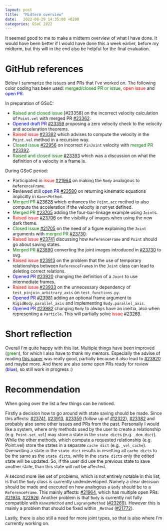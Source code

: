 ```yaml
---
layout: post
title:  "Midterm overview"
date:   2022-08-29 14:35:00 +0200
categories: GSoC 2022
---
```


It seemed good to me to make a midterm overview of what I have done. It would have been better if I would have done this a week earlier, before my midterm, but this will in the end also be helpful for the final evaluation.

# GitHub references
Below I summarize the issues and PRs that I've worked on. The following color coding has been used: <span style="color:green">merged/closed PR or issue</span>, <span style="color:red">open issue</span> and <span style="color:blue">open PR</span>.

In preparation of GSoC:
- <span style="color:green">Raised and closed issue</span> [#23358] on the incorrect velocity calculation of `Point.vel` with merged PR [#23362].
- <span style="color:blue">Opened draft PR</span> [#23359] proposing a zero velocity check to the velocity and acceleration theorems.
- <span style="color:red">Raised issue</span> [#23382] which advises to compute the velocity in the `Point.vel` method in a recursive way.
- <span style="color:green">Closed issue</span> [#22956] on incorrect `PinJoint` velocity with <span style="color:green">merged PR</span> [#23392].
- <span style="color:green">Raised and closed issue</span> [#23393] which was a discussion on what the definition of a velocity in a frame is.

During GSoC period:
- Participated in <span style="color:red">issue</span> [#21964] on making the `Body` analogous to `ReferenceFrame`.
- Reviewed still <span style="color:blue">open PR</span> [#23580] on returning kinematic equations implicitly in `KanesMethod`.
- <span style="color:green">Merged PR</span> [#23628] which enhances the `Point.acc` method to also compute the acceleration if the velocity is not yet defined.
- <span style="color:green">Merged PR</span> [#23705] adding the four-bar-linkage example using `Joint`s.
- <span style="color:red">Raised issue</span> [#23706] on the visibility of images when using the new dark theme.
- <span style="color:green">Closed issue</span> [#21705] on the need of a figure explaining the `Joint` arguments with <span style="color:green">merged PR</span> [#23730].
- <span style="color:red">Raised issue</span> [#23741] discussing how `ReferenceFrame` and `Point` should go about saving states.
- <span style="color:green">Merged PR</span> [#23890] converting the joint images introduced in [#23730] to svg.
- <span style="color:red">Raised issue</span> [#23913] on the problem that the use of temporary relationships between `ReferenceFrame`s in the `Joint` class can lead to deleting correct relations.
- <span style="color:blue">Opened PR</span> [#23920] changing the definition of a `Joint` to use intermediate frames.
- <span style="color:red">Raised issue</span> [#23933] on the unnecessary dependency of `test_pinjoin_arbitrary_axis` on `test_functions.py`.
- <span style="color:blue">Opened PR</span> [#23981] adding an optional frame argument to `RigidBody.parallel_axis` and implementing `Body.parallel_axis`.
- <span style="color:blue">Opened PR</span> [#23982] changing `Body` to always have an inertia, also when representing a `Particle`. This will partially solve <span style="color:red">issue</span> [#23269].

# Short reflection
Overall I'm quite happy with this list. Multiple things have been improved (<span style="color:green">green</span>), for which I also have to thank my mentors. Especially the advise of reading [this paper](https://link.springer.com/article/10.1007/s11071-010-9717-3) was really good, partially because it also lead to [#23920] and maybe more. And there are also some open PRs ready for review (<span style="color:blue">blue</span>), so still work in progress :)

# Recommendation
When going over the list a few things can be noticed.

Firstly a decision how to go around with state saving should be made. Since this affects: [#23741], [#23913], [#23359] (follow up of [#12322]), [#23382] and probably also some other issues and PRs from the past. Personally I would like a system, where only methods used by the user to create a relationship (e.g. `Point.set_vel`) may store a state in the `state dict`s (e.g. `_dcm_dict`). While the other methods, which compute a requested relationship (e.g. Point.vel) store the states in a separate `cache dict` (e.g. `_vel_cache`). Overwriting a state in the `state dict` results in resetting all `cache dict`s to be the same as the `state dict`s, while in the `state dict`s only the edited state will be updated. So, if the user did use the previous state to save another state, than this state will not be affected.

A second more like set of problems, which is not entirely notable in this list, is that the `Body` class is currently underdeveloped. Namely a clear decision should be made and executed on how analogous a `Body` should be to a `ReferenceFrame`. This mainly affects: [#21964], which has multiple open PRs: [#21974], [#22926]. Another problem is that `Body` is currently not fully compatible with `KanesMethod` and `LagrangeMethod` ([#23269]). However this is mainly a problem that should be fixed within `_Method` ([#21772]).

Lastly, there is also still a need for more joint types, so that is also where I'm currently working on.

<!---PinJoint incorrect velocity--->
[#22956]: https://github.com/sympy/sympy/issues/22956
<!---PrismaticJoint velocity discussion--->
[#23393]: https://github.com/sympy/sympy/issues/23393
<!---Joint explanation--->
[#21705]: https://github.com/sympy/sympy/issues/21705
<!---dark theme--->
[#23706]: https://github.com/sympy/sympy/issues/23706
<!---Recursive velocity--->
[#23382]: https://github.com/sympy/sympy/issues/23382
<!---State saving--->
[#23741]: https://github.com/sympy/sympy/issues/23741
<!---Body/Frame analogy--->
[#21964]: https://github.com/sympy/sympy/issues/21964
<!---Body KanesMethod compatibility--->
[#23269]: https://github.com/sympy/sympy/issues/23269
<!---relation reset--->
[#23913]: https://github.com/sympy/sympy/issues/23913
<!---failed test in sep run--->
[#23933]: https://github.com/sympy/sympy/issues/23933
<!---Abstract _Method--->
[#21772]: https://github.com/sympy/sympy/issues/21772
<!---@angadhn velocity constraint--->
[#12322]: https://github.com/sympy/sympy/pull/12322
<!---@TJStienstra velocity constraint--->
[#23359]: https://github.com/sympy/sympy/pull/23359
<!---Fix PinJoint velocity--->
[#23392]: https://github.com/sympy/sympy/pull/23392
<!---Point.vel fix--->
[#23362]: https://github.com/sympy/sympy/pull/23362
<!---4BM example--->
[#23705]: https://github.com/sympy/sympy/pull/23705
<!---Point.acc dependency--->
[#23628]: https://github.com/sympy/sympy/pull/23628
<!---Joints framework explanation--->
[#23730]: https://github.com/sympy/sympy/pull/23730
<!---review implicit Kanes--->
[#23580]: https://github.com/sympy/sympy/pull/23580
<!---PNG to SVG--->
[#23890]: https://github.com/sympy/sympy/pull/23890
<!---interframe--->
[#23920]: https://github.com/sympy/sympy/pull/23920
<!---parallel_axis--->
[#23981]: https://github.com/sympy/sympy/pull/23981
<!---Body.inertia--->
[#23982]: https://github.com/sympy/sympy/pull/23982
<!---Body Frame analogy PR 1--->
[#21974]: https://github.com/sympy/sympy/pull/21974
<!---Body Frame analogy PR 2--->
[#22926]: https://github.com/sympy/sympy/pull/22926
<!---Body/Frame analogy proposal--->
[#21964#issuecomment-1173893507]: https://github.com/sympy/sympy/issues/21964#issuecomment-1173893507